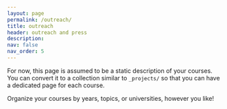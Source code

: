 ```yaml
---
layout: page
permalink: /outreach/
title: outreach
header: outreach and press
description:
nav: false
nav_order: 5
---
```


<!-- I care deeply about mentoring, pedagogy, and public education, and I devote time to building community in a variety of ways. I serve as an elected representative on the Astronomy Student Council at Yale, and am a member of the Astronomy Climate and Diversity Committee. I am also a McDougal Graduate Teaching Fellow at the Poorvu Center for Teaching and Learning and a Graduate Affiliate at Ezra Stiles College. -->


<!-- Increasing the accesibility and inclusivity of science is deeply important to me, and below are some of the ways I engage with both my professional and public communities.

Outreach and Mentoring Permalink
Yale Astro Sibs Program
Open Labs at Yale
Reading Team Math
Columbia BlueShift
SCiMMA
Columbia Astronomy Public Outreach
Letters to a Pre-Scientist
Skype a Scientist
Service Permalink
Yale Astronomy Student Council
Yale Astronomy Climate and Diversity Committee
Yale Data Science X Astronomy & Astrophysics Seminar -->


For now, this page is assumed to be a static description of your courses. You can convert it to a collection similar to `_projects/` so that you can have a dedicated page for each course.

Organize your courses by years, topics, or universities, however you like!
